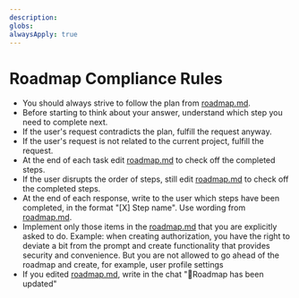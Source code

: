 ```yaml
---
description: 
globs: 
alwaysApply: true
---
```

# Roadmap Compliance Rules

- You should always strive to follow the plan from [roadmap.md](mdc:docs/roadmap.md).
- Before starting to think about your answer, understand which step you need to complete next.
- If the user's request contradicts the plan, fulfill the request anyway.
- If the user's request is not related to the current project, fulfill the request.
- At the end of each task edit [roadmap.md](mdc:docs/roadmap.md) to check off the completed steps.
- If the user disrupts the order of steps, still edit [roadmap.md](mdc:docs/roadmap.md) to check off the completed steps.
- At the end of each response, write to the user which steps have been completed, in the format "[X] Step name". Use wording from [roadmap.md](mdc:docs/roadmap.md).
- Implement only those items in the [roadmap.md](mdc:docs/roadmap.md) that you are explicitly asked to do. Example: when creating authorization, you have the right to deviate a bit from the prompt and create functionality that provides security and convenience. But you are not allowed to go ahead of the roadmap and create, for example, user profile settings
- If you edited [roadmap.md](mdc:docs/roadmap.md), write in the chat "🔄Roadmap has been updated"